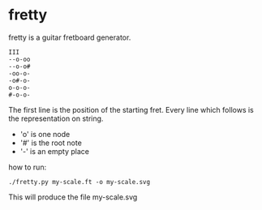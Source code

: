 # fretty

fretty is a guitar fretboard generator.

    III
    --o-oo
    --o-o#
    -oo-o-
    -o#-o-
    o-o-o-
    #-o-o-

The first line is the position of the starting fret.
Every line which follows is the representation on string.

* 'o' is one node
* '#' is the root note
* '-' is an empty place

how to run:

    ./fretty.py my-scale.ft -o my-scale.svg

This will produce the file my-scale.svg

